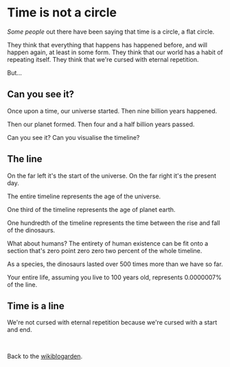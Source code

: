 # Time is not a circle

*Some people* out there have been saying that time is a circle, a flat circle.

They think that everything that happens has happened before, and will happen again, at least in some form. They think that our world has a habit of repeating itself. They think that we're cursed with eternal repetition.

But...

## Can you see it?

Once upon a time, our universe started. Then nine billion years happened.

Then our planet formed. Then four and a half billion years passed.

Can you see it? Can you visualise the timeline?

## The line

On the far left it's the start of the universe. On the far right it's the present day.

The entire timeline represents the age of the universe.

One third of the timeline represents the age of planet earth.

One hundredth of the timeline represents the time between the rise and fall of the dinosaurs.

What about humans? The entirety of human existence can be fit onto a section that's zero point zero zero two percent of the whole timeline. 

As a species, the dinosaurs lasted over 500 times more than we have so far.

Your entire life, assuming you live to 100 years old, represents 0.0000007% of the line.

## Time is a line

We're not cursed with eternal repetition because we're cursed with a start and end.

<br>

Back to the [wikiblogarden](/wikiblogarden).
